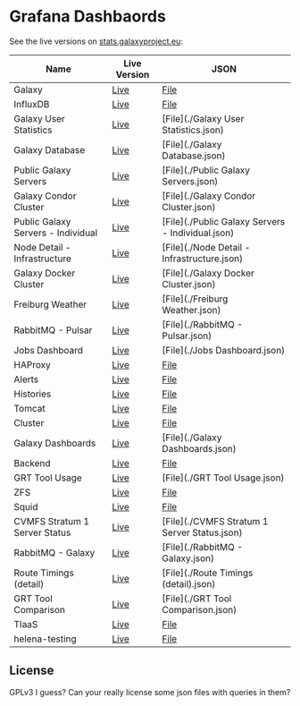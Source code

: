 # Grafana Dashbaords

See the live versions on [stats.galaxyproject.eu](https://stats.galaxyproject.eu):

Name | Live Version | JSON
--- | --- | ---
Galaxy | [Live](https://stats.galaxyproject.eu/d/000000004) | [File](./Galaxy.json)
InfluxDB | [Live](https://stats.galaxyproject.eu/d/000000011) | [File](./InfluxDB.json)
Galaxy User Statistics | [Live](https://stats.galaxyproject.eu/d/000000012) | [File](./Galaxy User Statistics.json)
Galaxy Database | [Live](https://stats.galaxyproject.eu/d/000000019) | [File](./Galaxy Database.json)
Public Galaxy Servers | [Live](https://stats.galaxyproject.eu/d/000000020) | [File](./Public Galaxy Servers.json)
Galaxy Condor Cluster | [Live](https://stats.galaxyproject.eu/d/000000021) | [File](./Galaxy Condor Cluster.json)
Public Galaxy Servers - Individual | [Live](https://stats.galaxyproject.eu/d/000000022) | [File](./Public Galaxy Servers - Individual.json)
Node Detail - Infrastructure | [Live](https://stats.galaxyproject.eu/d/000000023) | [File](./Node Detail - Infrastructure.json)
Galaxy Docker Cluster | [Live](https://stats.galaxyproject.eu/d/000000024) | [File](./Galaxy Docker Cluster.json)
Freiburg Weather | [Live](https://stats.galaxyproject.eu/d/000000027) | [File](./Freiburg Weather.json)
RabbitMQ - Pulsar | [Live](https://stats.galaxyproject.eu/d/000000030) | [File](./RabbitMQ - Pulsar.json)
Jobs Dashboard | [Live](https://stats.galaxyproject.eu/d/000000034) | [File](./Jobs Dashboard.json)
HAProxy | [Live](https://stats.galaxyproject.eu/d/000000041) | [File](./HAProxy.json)
Alerts | [Live](https://stats.galaxyproject.eu/d/000000052) | [File](./Alerts.json)
Histories | [Live](https://stats.galaxyproject.eu/d/000000055) | [File](./Histories.json)
Tomcat | [Live](https://stats.galaxyproject.eu/d/000000058) | [File](./Tomcat.json)
Cluster | [Live](https://stats.galaxyproject.eu/d/R7czLMzmk) | [File](./Cluster.json)
Galaxy Dashboards | [Live](https://stats.galaxyproject.eu/d/FtENYMzmk) | [File](./Galaxy Dashboards.json)
Backend | [Live](https://stats.galaxyproject.eu/d/i1wvLMkiz) | [File](./Backend.json)
GRT Tool Usage | [Live](https://stats.galaxyproject.eu/d/SDduH5Zik) | [File](./GRT Tool Usage.json)
ZFS | [Live](https://stats.galaxyproject.eu/d/n558f4Mik) | [File](./ZFS.json)
Squid | [Live](https://stats.galaxyproject.eu/d/AbGoj5Iik) | [File](./Squid.json)
CVMFS Stratum 1 Server Status | [Live](https://stats.galaxyproject.eu/d/XtcPRpImz) | [File](./CVMFS Stratum 1 Server Status.json)
RabbitMQ - Galaxy | [Live](https://stats.galaxyproject.eu/d/gwQTkRNiz) | [File](./RabbitMQ - Galaxy.json)
Route Timings (detail) | [Live](https://stats.galaxyproject.eu/d/PVN8IiNmk) | [File](./Route Timings (detail).json)
GRT Tool Comparison | [Live](https://stats.galaxyproject.eu/d/kSDduH5Zi) | [File](./GRT Tool Comparison.json)
TIaaS | [Live](https://stats.galaxyproject.eu/d/7hY6kQfiz) | [File](./TIaaS.json)
helena-testing | [Live](https://stats.galaxyproject.eu/d/IHFHo23iz) | [File](./helena-testing.json)

## License

GPLv3 I guess? Can your really license some json files with queries in them?
